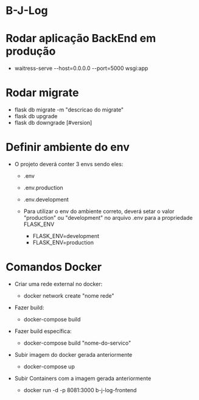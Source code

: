# B-J-Log

# Rodar aplicação BackEnd em produção

- waitress-serve --host=0.0.0.0 --port=5000 wsgi:app

# Rodar migrate

- flask db migrate -m "descricao do migrate"
- flask db upgrade
- flask db downgrade [#version]

# Definir ambiente do env

- O projeto deverá conter 3 envs sendo eles:

  - .env
  - .env.production
  - .env.development

  - Para utilizar o env do ambiente correto, deverá setar o valor "production" ou "development" no arquivo .env para a propriedade FLASK_ENV
    - FLASK_ENV=development
    - FLASK_ENV=production

# Comandos Docker

- Criar uma rede external no docker:

  - docker network create "nome rede"

- Fazer build:

  - docker-compose build

- Fazer build específica:

  - docker-compose build "nome-do-servico"

- Subir imagem do docker gerada anteriormente

  - docker-compose up

- Subir Containers com a imagem gerada anteriormente
  - docker run -d -p 8081:3000 b-j-log-frontend
